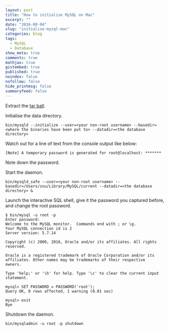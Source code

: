 ```yaml
---
layout: post
title: "How to initialise MySQL on Mac"
excerpt: ""
date: "2016-08-04"
slug: "initialise-mysql-mac"
categories: blog
tags:
  - MySQL
  - Database
show_meta: true
comments: true
mathjax: true
gistembed: true
published: true
noindex: false
nofollow: false
hide_printmsg: false
summaryfeed: false
---
```

Extract the [tar ball](http://dev.mysql.com/get/Downloads/MySQL-5.7/mysql-5.7.14-osx10.11-x86_64.tar).

Initialise the data directory.

```
bin/mysqld --initialize --user=<your non-root username> --basedir=<where the binaries have been put to> --datadir=<the database directory>
``` 

Watch out for a line of text from the console output like below:

```
[Note] A temporary password is generated for root@localhost: *******
```
Note down the password.

Start the daemon.

```
bin/mysqld_safe --user=<your non-root username> --basedir=/Users/zxu/Library/MySQL/current --datadir=<the database directory> &
```

Launch the interactive SQL shell, give it the password you captured before, and change the root password.

```
$ bin/mysql -u root -p
Enter password: 
Welcome to the MySQL monitor.  Commands end with ; or \g.
Your MySQL connection id is 2
Server version: 5.7.14

Copyright (c) 2000, 2016, Oracle and/or its affiliates. All rights reserved.

Oracle is a registered trademark of Oracle Corporation and/or its
affiliates. Other names may be trademarks of their respective
owners.

Type 'help;' or '\h' for help. Type '\c' to clear the current input statement.

mysql> SET PASSWORD = PASSWORD('root');
Query OK, 0 rows affected, 1 warning (0.01 sec)

mysql> exit
Bye
```
 
Shutdown the daemon.

```
bin/mysqladmin -u root -p shutdown
```

